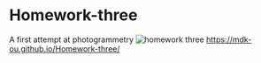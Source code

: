 # Homework-three
A first attempt at photogrammetry
![homework three](https://user-images.githubusercontent.com/97694988/154196503-96b605c9-1fc3-43ce-95ac-e9de7c264581.PNG)
https://mdk-ou.github.io/Homework-three/
